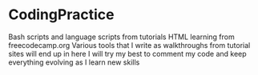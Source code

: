 # CodingPractice
Bash scripts and language scripts from tutorials
HTML learning from freecodecamp.org
Various tools that I write as walkthroughs from tutorial sites will end up in here
I will try my best to comment my code and keep everything evolving as I learn new skills
